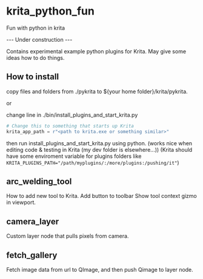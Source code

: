 # krita_python_fun
Fun with python in krita

--- Under construction ---

Contains experimental example python plugins for Krita.
May give some ideas how to do things.

## How to install
copy files and folders from ./pykrita to ${your home folder}/krita/pykrita.

or

change line in ./bin/install_plugins_and_start_krita.py
```python
# Change this to something that starts up Krita
krita_app_path = r"<path to krita.exe or something similar>"
```
then run install_plugins_and_start_krita.py using python.
(works nice when editing code & testing in Krita (my dev folder is elsewhere...))
(Krita should have some enviroment variable for plugins folders like
`KRITA_PLUGINS_PATH="/path/myplugins/:/more/plugins:/pushing/it"`)

## arc_welding_tool
How to add new tool to Krita.
Add button to toolbar
Show tool context gizmo in viewport.

## camera_layer
Custom layer node that pulls pixels from camera.

## fetch_gallery
Fetch image data from url to QImage,
and then push Qimage to layer node.
